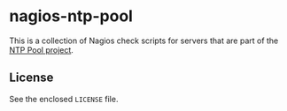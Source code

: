 # nagios-ntp-pool #

This is a collection of Nagios check scripts for servers that are part of the 
[NTP Pool project](http://www.pool.ntp.org/).

## License

See the enclosed `LICENSE` file.

